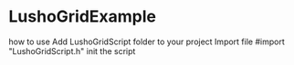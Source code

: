 # LushoGridExample
how to use
Add LushoGridScript folder to your project
Import file #import "LushoGridScript.h"
init the script 

